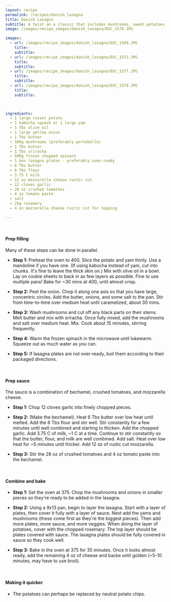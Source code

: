```yaml
---
layout: recipe 
permalink: /recipes/danish_lasagna
title: Danish Lasagna
subtitle: A twist on a classic that includes mushrooms, sweet potatoes, and béchamel.
image: /images/recipe_images/danish_lasagna/DSC_1579.JPG

images:
  - url: /images/recipe_images/danish_lasagna/DSC_1569.JPG
    title: 
    subtitle: 
  - url: /images/recipe_images/danish_lasagna/DSC_1572.JPG
    title: 
    subtitle: 
  - url: /images/recipe_images/danish_lasagna/DSC_1577.JPG
    title: 
    subtitle: 
  - url: /images/recipe_images/danish_lasagna/DSC_1579.JPG
    title: 
    subtitle: 


  
ingredients:
  - 1 large russet potato
  - 1 kabocha squash or 1 large yam
  - 1 Tbs olive oil
  - 1 large yellow onion
  - 1 Tbs butter
  - 500g mushrooms (preferably portobello)
  - 1 Tbs butter
  - 1 Tbs sriracha
  - 500g frozen chopped spinach
  - 1 box lasagna plates - preferably oven-ready
  - 6 Tbs butter
  - 6 Tbs flour
  - 3.75 C milk
  - 12 oz mozzarella cheese rustic cut
  - 12 cloves garlic
  - 28 oz crushed tomatoes
  - 4 oz tomato paste
  - salt
  - 25g rosemary
  - 4 oz mozzarella cheese rustic cut for topping

---
```

<br/>

#### Prep filling
Many of these steps can be done in parallel.

- **Step 1:** Preheat the oven to 400. Slice the potato and yam thinly. Use a mandoline if you have one. (If using kabocha instead of yam, cut into chunks. It's fine to leave the thick skin on.) Mix with olive oil in a bowl. Lay on cookie sheets to back in as few layers as possible. Fine to use multiple pans! Bake for ~30 mins at 400, until almost crisp.

- **Step 2:** Peel the onion. Chop it along one axis so that you have large, concentric circles. Add the butter, onions, and some salt to the pan. Stir from time-to-time over medium heat until caramelized, about 30 mins.

- **Step 3:** Wash mushrooms and cut off any black parts on their stems. Melt butter and mix with sriracha. Once fully mixed, add the mushrooms and salt over medium heat. Mix. Cook about 15 minutes, stirring frequently.

- **Step 4:** Warm the frozen spinach in the microwave until lukewarm. Squeeze out as much water as you can.

- **Step 5:** If lasagna plates are not over-ready, boil them according to their packaged directions.


<br/>

#### Prep sauce
The sauce is a combination of bechamel, crushed tomatoes, and mozzarella cheese.

- **Step 1:** Chop 12 cloves garlic into finely chopped pieces.

- **Step 2:** (Make the bechamel). Heat 6 Tbs butter over low heat until melted. Add the 6 Tbs flour and stir well. Stir constantly for a few minutes until well combined and starting to thicken. Add the chopped garlic. Add 3.75 C of milk, ~1 C at a time. Continue to stir constantly so that the butter, flour, and milk are well combined. Add salt. Heat over low heat for ~5 minutes until thicker. Add 12 oz of rustic cut mozzarella.

- **Step 3:** Stir the 28 oz of crushed tomatoes and 4 oz tomato paste into the bechamel.


<br/>

#### Combine and bake

- **Step 1:** Set the oven at 375. Chop the mushrooms and onions in smaller pieces so they're ready to be added in the lasagna.

- **Step 2:** Using a 9x13 pan, begin to layer the lasagna. Start with a layer of plates, then cover it fully with a layer of sauce. Next add the yams and mushrooms (these come first as they're the biggest pieces). Then add more plates, more sauce, and more veggies. When doing the layer of potatoes, cover with the chopped rosemary. The top layer should be plates covered with sauce. The lasagna plates should be fully covered in sauce so they cook well.

- **Step 3:** Bake in the oven at 375 for 35 minutes. Once it looks almost ready, add the remaining 4 oz of cheese and backe until golden (~5-10 minutes, may have to use broil).

<br/>

#### Making it quicker

- The potatoes can perhaps be replaced by neutral potato chips.



  
  

